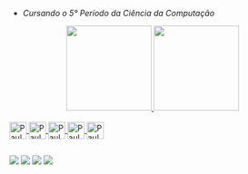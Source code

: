 - *Cursando o 5° Período da Ciência da Computação*

<div align="center">
  <a href="https://github.com/pauloponcz">
  <img height="150em" src="https://github-readme-stats.vercel.app/api?username=pauloponcz&show_icons=true&theme=tokyonight&include_all_commits=true&count_private=true"/>
  <img height="150em" src="https://github-readme-stats.vercel.app/api/top-langs/?username=pauloponcz&layout=compact&langs_count=7&theme=tokyonight"/>
</div>
 
 <div style="display: inline_block"><br>
  <img align="center" alt="Paulo-C" height="30" src="https://img.shields.io/badge/C-00599C?style=for-the-badge&logo=c&logoColor=white" />  
  <img align="center" alt="Paulo-A" height="30" src="https://img.shields.io/badge/HTML5-E34F26?style=for-the-badge&logo=html5&logoColor=white" />
  <img align="center" alt="Paulo-B" height="30" src="https://img.shields.io/badge/CSS3-1572B6?style=for-the-badge&logo=css3&logoColor=white" />
  <img align="center" alt="Paulo-A" height="30" src="https://img.shields.io/badge/Android-3DDC84?style=for-the-badge&logo=android&logoColor=white" />
  <img align="center" alt="Paulo-A" height="30" src="https://img.shields.io/badge/Windows-0078D6?style=for-the-badge&logo=windows&logoColor=white" />
  
</div>
  
##
  
<div> 
  <a href="https://www.instagram.com/pauloponcz/" target="_blank"><img src="https://img.shields.io/badge/-Instagram-%23E4405F?style=for-the-badge&logo=instagram&logoColor=white" target="_blank"></a>
  <a href = "mailto:paulo.ric03@gmail.com"><img src="https://img.shields.io/badge/Gmail-D14836?style=for-the-badge&logo=gmail&logoColor=white" target="_blank"></a>
  <a href="https://www.linkedin.com/in/paulo-ponczkovski-685810144/" target="_blank"><img src="https://img.shields.io/badge/-LinkedIn-%230077B5?style=for-the-badge&logo=linkedin&logoColor=white" target="_blank"></a> 
  <a href="https://steamcommunity.com/id/pauloponcz/" target="_blank"><img src="https://img.shields.io/badge/Steam-000000?style=for-the-badge&logo=steam&logoColor=white" target="_blank"></a>
</div>
